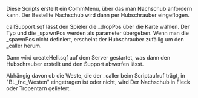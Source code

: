 Diese Scripts erstellt ein CommMenu, über das man Nachschub anfordern kann. Der Bestellte Nachschub wird dann per Hubschrauber eingeflogen.


callSupport.sqf lässt den Spieler die _dropPos über die Karte wählen. Der Typ und die _spawnPos werden als parameter übergeben.
Wenn man die _spawnPos nicht definiert, erscheint der Hubschrauber zufällig um den _caller herum.

Dann wird createHeli.sqf auf dem Server gestartet, was dann den Hubschrauber erstellt und den Support abwerfen lässt.

Abhängig davon ob die Weste, die der _caller beim Scriptaufruf trägt, in "BL_fnc_Westen" eingetragen ist oder nicht, wird Der Nachschub in Fleck oder Tropentarn geliefert.
